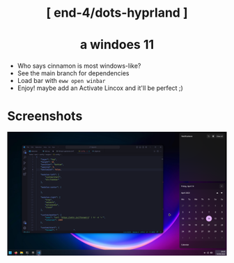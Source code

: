 <div align="center">
    <h1>[ end-4/dots-hyprland ]</h1>
    <h1> a windoes 11 </h1>
    <h3></h3>
</div>

 - Who says cinnamon is most windows-like? 
 - See the main branch for dependencies
 - Load bar with `eww open winbar`
 - Enjoy! maybe add an Activate Lincox and it'll be perfect ;)

 # Screenshots
 ![dots-hyprland](./screenshot.png)

